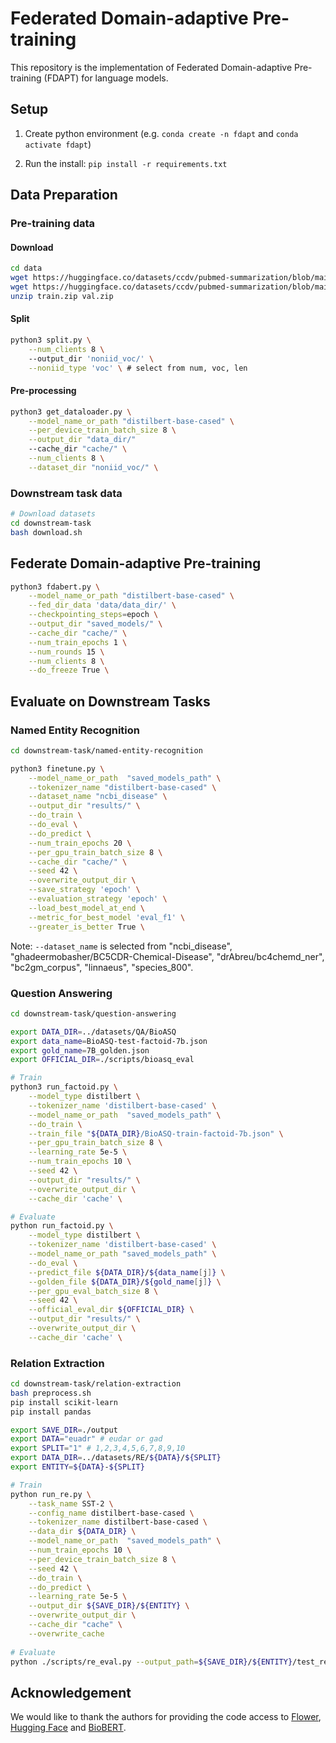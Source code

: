 # Federated Domain-adaptive Pre-training

This repository is  the implementation of Federated Domain-adaptive Pre-training (FDAPT) for language models. 



## Setup

1. Create python environment (e.g. `conda create -n fdapt` and `conda activate fdapt`)

2. Run the install: `pip install -r requirements.txt`

   

## Data Preparation

### Pre-training data

#### Download

```bash
cd data
wget https://huggingface.co/datasets/ccdv/pubmed-summarization/blob/main/train.zip
wget https://huggingface.co/datasets/ccdv/pubmed-summarization/blob/main/val.zip
unzip train.zip val.zip
```

#### Split

```bash
python3 split.py \
    --num_clients 8 \ 
    --output_dir 'noniid_voc/' \
    --noniid_type 'voc' \ # select from num, voc, len 
```

#### Pre-processing

```bash
python3 get_dataloader.py \
    --model_name_or_path "distilbert-base-cased" \
    --per_device_train_batch_size 8 \
    --output_dir "data_dir/"
    --cache_dir "cache/" \
    --num_clients 8 \
    --dataset_dir "noniid_voc/" \
```

### Downstream task data

```bash
# Download datasets
cd downstream-task
bash download.sh
```


## Federate Domain-adaptive Pre-training

```bash
python3 fdabert.py \
    --model_name_or_path "distilbert-base-cased" \
    --fed_dir_data 'data/data_dir/' \
    --checkpointing_steps=epoch \
    --output_dir "saved_models/" \
    --cache_dir "cache/" \
    --num_train_epochs 1 \
    --num_rounds 15 \
    --num_clients 8 \
    --do_freeze True \
```



## Evaluate on Downstream Tasks

### Named Entity Recognition

```bash
cd downstream-task/named-entity-recognition

python3 finetune.py \
    --model_name_or_path  "saved_models_path" \
    --tokenizer_name "distilbert-base-cased" \
    --dataset_name "ncbi_disease" \
    --output_dir "results/" \
    --do_train \
    --do_eval \
    --do_predict \
    --num_train_epochs 20 \
    --per_gpu_train_batch_size 8 \
    --cache_dir "cache/" \
    --seed 42 \
    --overwrite_output_dir \
    --save_strategy 'epoch' \
    --evaluation_strategy 'epoch' \
    --load_best_model_at_end \
    --metric_for_best_model 'eval_f1' \
    --greater_is_better True \
```

Note: `--dataset_name` is selected from "ncbi_disease", "ghadeermobasher/BC5CDR-Chemical-Disease", "drAbreu/bc4chemd_ner", "bc2gm_corpus", "linnaeus", "species_800". 

### Question Answering

```bash
cd downstream-task/question-answering

export DATA_DIR=../datasets/QA/BioASQ
export data_name=BioASQ-test-factoid-7b.json 
export gold_name=7B_golden.json
export OFFICIAL_DIR=./scripts/bioasq_eval

# Train
python3 run_factoid.py \
    --model_type distilbert \
    --tokenizer_name 'distilbert-base-cased' \
    --model_name_or_path  "saved_models_path" \
    --do_train \
    --train_file "${DATA_DIR}/BioASQ-train-factoid-7b.json" \
    --per_gpu_train_batch_size 8 \
    --learning_rate 5e-5 \
    --num_train_epochs 10 \
    --seed 42 \
    --output_dir "results/" \
    --overwrite_output_dir \
    --cache_dir 'cache' \

# Evaluate 
python run_factoid.py \
    --model_type distilbert \
    --tokenizer_name 'distilbert-base-cased' \
    --model_name_or_path "saved_models_path" \
    --do_eval \
    --predict_file ${DATA_DIR}/${data_name[j]} \
    --golden_file ${DATA_DIR}/${gold_name[j]} \
    --per_gpu_eval_batch_size 8 \
    --seed 42 \
    --official_eval_dir ${OFFICIAL_DIR} \
    --output_dir "results/" \
    --overwrite_output_dir \
    --cache_dir 'cache' \
```



### Relation Extraction

```bash
cd downstream-task/relation-extraction
bash preprocess.sh
pip install scikit-learn
pip install pandas

export SAVE_DIR=./output
export DATA="euadr" # eudar or gad
export SPLIT="1" # 1,2,3,4,5,6,7,8,9,10
export DATA_DIR=../datasets/RE/${DATA}/${SPLIT}
export ENTITY=${DATA}-${SPLIT}

# Train 
python run_re.py \
    --task_name SST-2 \
    --config_name distilbert-base-cased \
    --tokenizer_name distilbert-base-cased \
    --data_dir ${DATA_DIR} \
    --model_name_or_path  "saved_models_path" \
    --num_train_epochs 10 \
    --per_device_train_batch_size 8 \
    --seed 42 \
    --do_train \
    --do_predict \
    --learning_rate 5e-5 \
    --output_dir ${SAVE_DIR}/${ENTITY} \
    --overwrite_output_dir \
    --cache_dir "cache" \
    --overwrite_cache 
    
# Evaluate
python ./scripts/re_eval.py --output_path=${SAVE_DIR}/${ENTITY}/test_results.txt --answer_path=${DATA_DIR}/test.tsv
```



## Acknowledgement

We would like to thank the authors for providing the code access to [Flower](https://github.com/adap/flower), [Hugging Face](https://github.com/huggingface) and [BioBERT](https://github.com/dmis-lab/biobert-pytorch).


